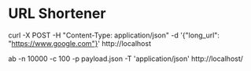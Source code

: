 # URL Shortener

curl -X POST -H "Content-Type: application/json" -d '{"long_url": "https://www.google.com"}' http://localhost

ab -n 10000 -c 100 -p payload.json -T 'application/json' http://localhost/